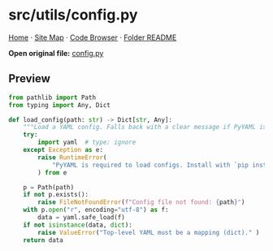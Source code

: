 # src/utils/config.py

[Home](../../../index.md) · [Site Map](../../../site-map.md) · [Code Browser](../../../code-browser.md) · [Folder README](../../../../src/utils/README.md)

**Open original file:** [config.py](../../../../src/utils/config.py)

## Preview

```python
from pathlib import Path
from typing import Any, Dict

def load_config(path: str) -> Dict[str, Any]:
    """Load a YAML config. Falls back with a clear message if PyYAML isn't installed."""
    try:
        import yaml  # type: ignore
    except Exception as e:
        raise RuntimeError(
            "PyYAML is required to load configs. Install with `pip install pyyaml`."
        ) from e

    p = Path(path)
    if not p.exists():
        raise FileNotFoundError(f"Config file not found: {path}")
    with p.open("r", encoding="utf-8") as f:
        data = yaml.safe_load(f)
    if not isinstance(data, dict):
        raise ValueError("Top-level YAML must be a mapping (dict)." )
    return data

```
